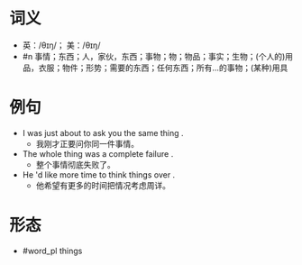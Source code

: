 # 词义
- 英：/θɪŋ/； 美：/θɪŋ/
- #n 事情；东西；人，家伙，东西；事物；物；物品；事实；生物；(个人的)用品，衣服；物件；形势；需要的东西；任何东西；所有…的事物；(某种)用具
# 例句
- I was just about to ask you the same thing .
	- 我刚才正要问你同一件事情。
- The whole thing was a complete failure .
	- 整个事情彻底失败了。
- He 'd like more time to think things over .
	- 他希望有更多的时间把情况考虑周详。
# 形态
- #word_pl things
